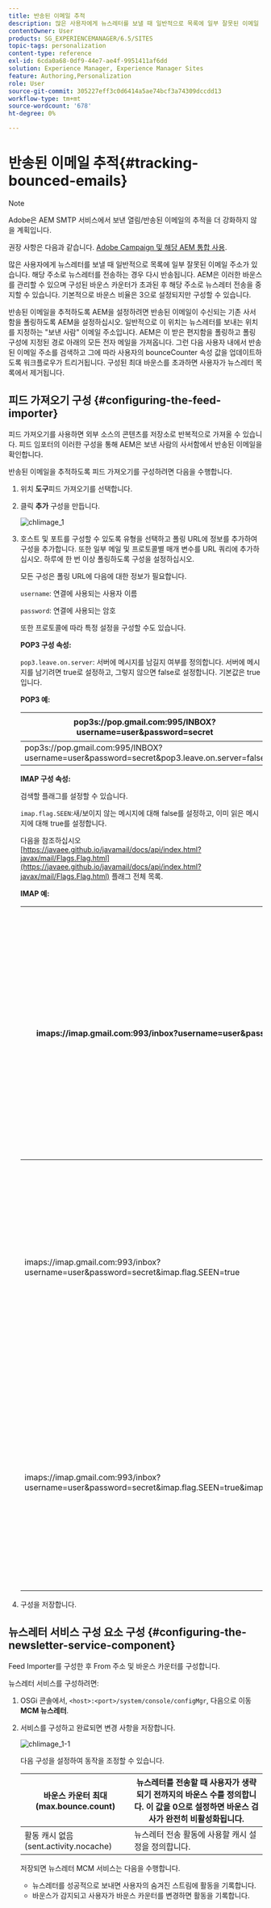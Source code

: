 ```yaml
---
title: 반송된 이메일 추적
description: 많은 사용자에게 뉴스레터를 보낼 때 일반적으로 목록에 일부 잘못된 이메일 주소가 있습니다. 해당 주소로 뉴스레터를 전송하는 경우 다시 반송됩니다. AEM은 이러한 바운스를 관리할 수 있으며 구성된 바운스 카운터가 초과된 후 해당 주소로 뉴스레터 전송을 중지할 수 있습니다.
contentOwner: User
products: SG_EXPERIENCEMANAGER/6.5/SITES
topic-tags: personalization
content-type: reference
exl-id: 6cda0a68-0df9-44e7-ae4f-9951411af6dd
solution: Experience Manager, Experience Manager Sites
feature: Authoring,Personalization
role: User
source-git-commit: 305227eff3c0d6414a5ae74bcf3a74309dccdd13
workflow-type: tm+mt
source-wordcount: '678'
ht-degree: 0%

---
```


# 반송된 이메일 추적{#tracking-bounced-emails}

>[!NOTE]
>
>Adobe은 AEM SMTP 서비스에서 보낸 열림/반송된 이메일의 추적을 더 강화하지 않을 계획입니다.
>
>권장 사항은 다음과 같습니다. [Adobe Campaign 및 해당 AEM 통합 사용](/help/sites-administering/campaign.md).

많은 사용자에게 뉴스레터를 보낼 때 일반적으로 목록에 일부 잘못된 이메일 주소가 있습니다. 해당 주소로 뉴스레터를 전송하는 경우 다시 반송됩니다. AEM은 이러한 바운스를 관리할 수 있으며 구성된 바운스 카운터가 초과된 후 해당 주소로 뉴스레터 전송을 중지할 수 있습니다. 기본적으로 바운스 비율은 3으로 설정되지만 구성할 수 있습니다.

반송된 이메일을 추적하도록 AEM을 설정하려면 반송된 이메일이 수신되는 기존 사서함을 폴링하도록 AEM을 설정하십시오. 일반적으로 이 위치는 뉴스레터를 보내는 위치를 지정하는 &quot;보낸 사람&quot; 이메일 주소입니다. AEM은 이 받은 편지함을 폴링하고 폴링 구성에 지정된 경로 아래의 모든 전자 메일을 가져옵니다. 그런 다음 사용자 내에서 반송된 이메일 주소를 검색하고 그에 따라 사용자의 bounceCounter 속성 값을 업데이트하도록 워크플로우가 트리거됩니다. 구성된 최대 바운스를 초과하면 사용자가 뉴스레터 목록에서 제거됩니다.

## 피드 가져오기 구성 {#configuring-the-feed-importer}

피드 가져오기를 사용하면 외부 소스의 콘텐츠를 저장소로 반복적으로 가져올 수 있습니다. 피드 임포터의 이러한 구성을 통해 AEM은 보낸 사람의 사서함에서 반송된 이메일을 확인합니다.

반송된 이메일을 추적하도록 피드 가져오기를 구성하려면 다음을 수행합니다.

1. 위치 **도구**&#x200B;피드 가져오기를 선택합니다.

1. 클릭 **추가** 구성을 만듭니다.

   ![chlimage_1](assets/chlimage_1a.png)

1. 호스트 및 포트를 구성할 수 있도록 유형을 선택하고 폴링 URL에 정보를 추가하여 구성을 추가합니다. 또한 일부 메일 및 프로토콜별 매개 변수를 URL 쿼리에 추가하십시오. 하루에 한 번 이상 폴링하도록 구성을 설정하십시오.

   모든 구성은 폴링 URL에 다음에 대한 정보가 필요합니다.

   `username`: 연결에 사용되는 사용자 이름

   `password`: 연결에 사용되는 암호

   또한 프로토콜에 따라 특정 설정을 구성할 수도 있습니다.

   **POP3 구성 속성:**

   `pop3.leave.on.server`: 서버에 메시지를 남길지 여부를 정의합니다. 서버에 메시지를 남기려면 true로 설정하고, 그렇지 않으면 false로 설정합니다. 기본값은 true입니다.

   **POP3 예:**

   | pop3s://pop.gmail.com:995/INBOX?username=user&amp;password=secret | SSL을 통해 pop3를 사용하여 사용자/암호로 포트 995의 GMail에 연결하고 기본적으로 서버에 메시지 남김 |
   |---|---|
   | pop3s://pop.gmail.com:995/INBOX?username=user&amp;password=secret&amp;pop3.leave.on.server=false | pop3s://pop.gmail.com:995/INBOX?username=user&amp;password=secret&amp;pop3.leave.on.server=false |

   **IMAP 구성 속성:**

   검색할 플래그를 설정할 수 있습니다.

   `imap.flag.SEEN`:새/보이지 않는 메시지에 대해 false를 설정하고, 이미 읽은 메시지에 대해 true를 설정합니다.

   다음을 참조하십시오 [https://javaee.github.io/javamail/docs/api/index.html?javax/mail/Flags.Flag.html](https://javaee.github.io/javamail/docs/api/index.html?javax/mail/Flags.Flag.html) 플래그 전체 목록.

   **IMAP 예:**

   | imaps://imap.gmail.com:993/inbox?username=user&amp;password=secret | SSL을 통해 IMAP을 사용하여 사용자/암호로 포트 993의 GMail에 연결합니다. 기본적으로만 새 메시지를 가져옵니다. |
   |---|---|
   | imaps://imap.gmail.com:993/inbox?username=user&amp;password=secret&amp;imap.flag.SEEN=true | SSL을 통해 IMAP을 사용하여 사용자/암호로 GMail 993에 연결하면 이미 표시된 메시지만 표시됩니다. |
   | imaps://imap.gmail.com:993/inbox?username=user&amp;password=secret&amp;imap.flag.SEEN=true&amp;imap.flag.SEEN=false | SSL을 통해 IMAP을 사용하여 사용자/암호로 GMail 993에 연결하고 이미 읽거나 새 메시지를 받았습니다. |

1. 구성을 저장합니다.

## 뉴스레터 서비스 구성 요소 구성 {#configuring-the-newsletter-service-component}

Feed Importer를 구성한 후 From 주소 및 바운스 카운터를 구성합니다.

뉴스레터 서비스를 구성하려면:

1. OSGi 콘솔에서, `<host>:<port>/system/console/configMgr`, 다음으로 이동 **MCM 뉴스레터**.

1. 서비스를 구성하고 완료되면 변경 사항을 저장합니다.

   ![chlimage_1-1](assets/chlimage_1-1a.png)

   다음 구성을 설정하여 동작을 조정할 수 있습니다.

   | 바운스 카운터 최대(max.bounce.count) | 뉴스레터를 전송할 때 사용자가 생략되기 전까지의 바운스 수를 정의합니다. 이 값을 0으로 설정하면 바운스 검사가 완전히 비활성화됩니다. |
   |---|---|
   | 활동 캐시 없음(sent.activity.nocache) | 뉴스레터 전송 활동에 사용할 캐시 설정을 정의합니다. |

   저장되면 뉴스레터 MCM 서비스는 다음을 수행합니다.

   * 뉴스레터를 성공적으로 보내면 사용자의 숨겨진 스트림에 활동을 기록합니다.
   * 바운스가 감지되고 사용자가 바운스 카운터를 변경하면 활동을 기록합니다.
